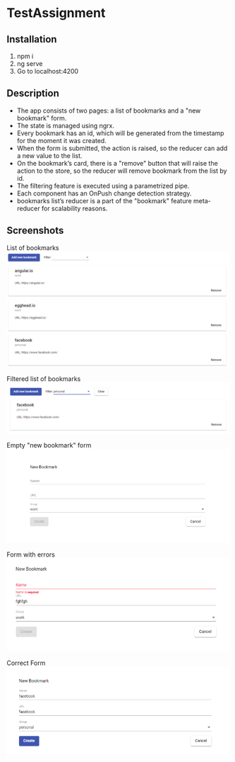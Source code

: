 # TestAssignment

## Installation

1) npm i
2) ng serve
3) Go to localhost:4200


## Description

- The app consists of two pages: a list of bookmarks and a "new bookmark" form. 
- The state is managed using ngrx.
- Every bookmark has an id, which will be generated from the timestamp for the moment it was created. 
- When the form is submitted, the action is raised, so the reducer can add a new value to the list.
- On the bookmark’s card, there is a "remove" button that will raise the action to the store, so the reducer will remove bookmark from the list by id.
- The filtering feature is executed using a parametrized pipe.
- Each component has an OnPush change detection strategy. 
- bookmarks list’s reducer is a part of the "bookmark" feature meta-reducer for scalability reasons.

## Screenshots

List of bookmarks
![alt text](https://github.com/mrDima1996/test-assignment/blob/master/screenshots/list.png?raw=true)

Filtered list of bookmarks
![alt text](https://github.com/mrDima1996/test-assignment/blob/master/screenshots/list_filtered.png?raw=true)

Empty "new bookmark" form
![alt text](https://github.com/mrDima1996/test-assignment/blob/master/screenshots/empty_form.png?raw=true)

Form with errors
![alt text](https://github.com/mrDima1996/test-assignment/blob/master/screenshots/incorrect_form.png?raw=true)

Correct Form
![alt text](https://github.com/mrDima1996/test-assignment/blob/master/screenshots/correct_form.png?raw=true)
